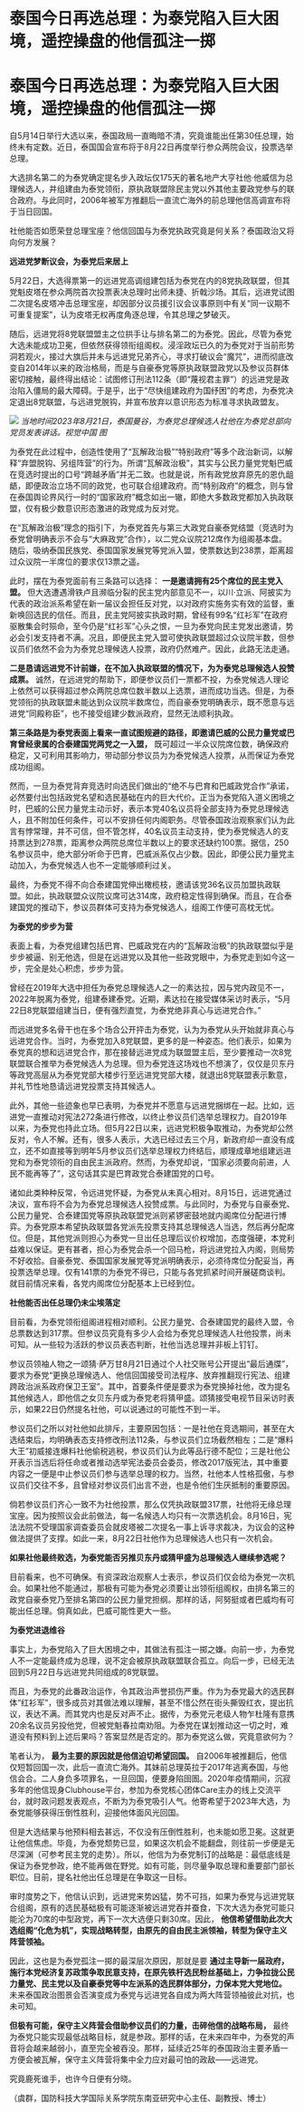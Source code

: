 # 泰国今日再选总理：为泰党陷入巨大困境，遥控操盘的他信孤注一掷

# 泰国今日再选总理：为泰党陷入巨大困境，遥控操盘的他信孤注一掷

自5月14日举行大选以来，泰国政局一直晦暗不清，究竟谁能出任第30任总理，始终未有定数。近日，泰国国会宣布将于8月22日再度举行参众两院会议，投票选举总理。

大选排名第二的为泰党确定提名步入政坛仅175天的著名地产大亨社他·他威信为总理候选人，并组建由为泰党领衔，原执政联盟除民主党以外其他主要政党参与的联合政府。与此同时，2006年被军方推翻后一直流亡海外的前总理他信高调宣布将于当日回国。

社他能否如愿荣登总理宝座？他信回国与为泰党执政究竟是何关系？泰国政治又将向何方发展？

**远进党梦断议会，为泰党后来居上**

5月22日，大选得票第一的远进党高调组建包括为泰党在内的8党执政联盟，但其党魁皮塔在参众两院首次投票表决总理时出师未捷、折戟沙场。其后，远进党试图二次提名皮塔冲击总理宝座，却因部分议员援引议会议事原则中有关“同一议期不可重复提案”，认为皮塔无权再度角逐总理，令其总理之梦破灭。

随后，远进党将8党联盟盟主之位拱手让与排名第二的为泰党。因此，尽管为泰党大选未能成功卫冕，但依然获得领衔组阁权。浸淫政坛已久的为泰党对于当前形势洞若观火，接过大旗后并未与远进党兄弟齐心，寻求打破议会“魔咒”，进而彻底改变自2014年以来的政治格局，而是与自豪泰党等原执政联盟政党以及参议员群体密切接触，最终得出结论：试图修订刑法112条（即“蔑视君主罪”）的远进党是政治陷入僵局的最大障碍。于是乎，出于“尽快组建政府为国纾困”的考虑，为泰党决定退出8党联盟，与远进党脱钩，并宣布放弃以意识形态为标准寻求执政盟友。

![](https://inews.gtimg.com/newsapp_bt/0/15817170182/1000)
_当地时间2023年8月21日，泰国曼谷，为泰党总理候选人社他在为泰党总部向党员发表讲话。视觉中国 图_

为泰党在此过程中，创造性使用了“瓦解政治极”“特别政府”等多个政治新词，以解释“弃盟脱钩、另组阵营”的行为。所谓“瓦解政治极”，其实与公民力量党党魁巴威在竞选时提出的口号“跨越矛盾”并无二致。也就是说，所有政党放弃原先的恩仇龃龉，即便政治立场不同的政党，也可联合组建政府。而“特别政府”的概念，则与曾在泰国舆论界风行一时的“国家政府”概念如出一辙，即绝大多数政党都加入执政联盟，仅有极少数意识形态激进的政党成为反对党。

在“瓦解政治极”理念的指引下，为泰党首先与第三大政党自豪泰党结盟（竞选时为泰党曾明确表示不会与“大麻政党”合作），以二党众议院212席作为组阁基本盘。随后，吸纳泰国民族党、泰国国家发展党等党派入盟，使票数达到238票，距离超过众议院一半席位的要求仅13票之遥。

此时，摆在为泰党面前有三条路可以选择： **一是邀请拥有25个席位的民主党入盟。**
但大选遭遇滑铁卢且濒临分裂的民主党内部意见不一，以川·立派、阿披实为代表的政治派系希望在新一届议会担任反对党，以对政府实施务实有效的监督，重新唤回选民的信任。而且，民主党阿披实执政时期，曾经有99名“红衫军”在政府驱散集会时殒命，至今仍是“红衫军”心头之恨，一旦为泰党向民主党发出邀请，势必会引发支持者不满。况且，即便民主党入盟可使执政联盟超过众议院半数，但参议员们依然不会为为泰党总理候选人投票，政府仍然难产。因此，此路无法走通。

**二是恳请远进党不计前嫌，在不加入执政联盟的情况下，为为泰党总理候选人投赞成票。**
诚然，在远进党的帮助下，即便参议员们一票都不投，为泰党候选人理论上依然可以获得超过参众两院总席位数半数以上选票，进而成功当选。但是，为泰党领衔的执政联盟未能达到众议院半数席位，而自豪泰党明确表示，既不愿意与远进党“同殿称臣”，也不接受组建少数派政府，显然无法顺利执政。

**第三条路是为泰党表面上看来一直试图规避的路径，即邀请巴威的公民力量党或巴育曾经隶属的合泰建国党两党之一入盟，**
既可超过一半众议院席位数，确保政府稳定，又可利用其影响力，带动部分参议员为为泰党候选人投票，从而保证为泰党成功组阁。

然而，一旦为泰党背弃竞选时向选民们做出的“绝不与巴育和巴威政党合作”承诺，必然要付出包括政党名望和选民基础在内的巨大代价。正当为泰党陷入道义困境之时，巴威的公民力量党主动示好，表示本党40名议员将全部支持为泰党总理候选人，且不附加任何条件，可以不安排任何内阁职务。尽管泰国政治观察家们认为此言有悖常理，并不可信，但不管怎样，40名议员主动支持，使为泰党候选人的支持票达到278票，距离参众两院总席位半数以上的要求还缺约100票。据信，250名参议员中，绝大部分听命于巴育，巴威派系仅占少数。因此，即便公民力量党主动加入，为泰党候选人也不一定能够顺利过关。

最终，为泰党不得不向合泰建国党伸出橄榄枝，邀请该党36名议员加盟执政联盟。如此，执政联盟众议院议席可达314席，政府稳定性得到确保。而且，在合泰建国党的推动下，参议员群体可支持为泰党候选人，组阁工作便可高枕无忧。

**为泰党的步步为营**

表面上看，为泰党组建包括巴育、巴威政党在内的“瓦解政治极”的执政联盟似乎是步步被逼、别无他选，但是在远进党以及其他一些政党眼中，为泰党走到如今这一步，完全是处心积虑，步步为营。

曾经在2019年大选中担任为泰党总理候选人之一的素达拉，因与党内政见不一，2022年脱离为泰党，组建泰建泰党。近期，素达拉在接受媒体采访时表示，“5月22日8党联盟组建当日，便有强烈直觉，为泰党绝非真心与远进党合作。”

而远进党多名骨干也在多个场合公开抨击为泰党，认为为泰党从头开始就非真心与远进党合作。当时，为泰党加入8党联盟，更多的是一种姿态。他们表示，如果为泰党真的想和远进党合作，那在接替远进党成为联盟盟主后，至少要推动一次8党联盟联合推举为泰党候选人为总理。但为泰党连这场戏也不想演了，仅仅是贝东丹等政党高层从为泰党党部大楼步行至远进党党部大楼，就退出8党联盟表示歉意，并礼节性地恳请远进党投票支持其候选人。

此外，其他一些迹象也早已表明，为泰党并不愿意与远进党捆绑在一起。比如，远进党一直推动对宪法272条进行修改，以终止参议员们选举总理权力。自2019年以来，为泰党也持此立场。但5月22日以来，远进党积极争取推动，为泰党却公然反对，令人不解。还有，很多人表示，大选已经过去三个月，新政府却一直没有成立，还不如直接等到明年5月参议员们选举总理权力终结后，顺理成章地组建远进党和为泰党领衔的自由民主派政府。然而，为泰党却说，“国家必须要向前进，人民不能再等了”，这句话其实是巴育政党合泰建国党的口号。

诸如此类种种反常，令远进党怀疑，为泰党从未真心相对。8月15日，远进党通过决议，宣布将不会为为泰党总理候选人投赞成票。与此同时，为泰党与自豪泰党、公民力量党、合泰建国党等原执政联盟党派则紧锣密鼓地就内阁席位分配进行博弈。为泰党原本希望执政联盟各党派先投票支持其总理候选人当选，然后再分配席位。但是，其他党派则担心为泰党一旦出任总理后议价权增加，态度强硬，本党利益难以保证。更有甚者，担心为泰党会杀一个回马枪，将远进党拉入内阁，则局势不好收拾。自豪泰党、泰国国家发展党等党派明确表示，必须待席位分配妥当，再投票选举总理。仅有141票的为泰党不得已，只能与各党抓紧时间开展磋商谈判。就目前情况来看，各党内阁席位分配基本上已经到位。

**社他能否出任总理仍未尘埃落定**

目前看，为泰党领衔组阁进程相对顺利。公民力量党、合泰建国党的最终入盟，令总票数达到317票。但参议员究竟有多少人会给为泰党总理候选人社他投票，尚未可知。从一些较为活跃的参议员表态判断，社他当选总理并非板上钉钉。

参议员领袖人物之一颂猜·萨万甘8月21日通过个人社交账号公开提出“最后通牒”，要求为泰党“更换总理候选人、他信回国接受司法程序、放弃推翻现行宪法、组建跨政治派系政府保卫王室”。其中，首要条件便是要求为泰党换掉社他，改为提名其他候选人，即他信之女贝东丹或为泰党老将猜甲盛。颂猜接受电视节目采访时表示，如果22日仍然提名社他，可以说通过的可能性不到一半。

参议员们之所以对社他如此排斥，主要原因包括：一是社他在竞选期间，甚至在大选结束后，均明确表态支持修改刑法112条，与参议员们立场截然相左；二是“爆料大王”初威接连爆料社他偷税逃税，参议员们认为此等品行德不配位；三是社他公开表示当选后将任命或者推动选举宪法委员会委员，修改2017版宪法，其中重要内容之一便是中止参议员们参与选举总理的权力。当然，社他本人性格孤傲，与参议员们交往不多，且曾经对参议员们出言不逊，也是令他们生厌抵制的重要原因。

倘若参议员们齐心一致不为社他投票，那么仅凭执政联盟317票，社他将无缘总理宝座。因为按照议会此前做法，每一名候选人均只有一次票选机会。8月16日，宪法法院不受理国家调查委员会就皮塔被二次提名一事上诉寻求裁决，为议会的这种做法提供了支撑。如此一来，8月22日社他作为总理候选人也只有一次机会。

**如果社他最终败选，为泰党能否另推贝东丹或猜甲盛为总理候选人继续参选呢？**

目前看来，也不可确保。有资深政治观察人士表示，参议员们仅会给为泰党一次机会。如果社他不能通过，那极有可能为泰党必须要让出领衔组阁权，由排名第三的政党自豪泰党乃至排名第四的公民力量党担纲。那样的话，阿努挺或者巴威均有可能出任总理。倘真如此，巴威可能性更大一些。

**为泰党进退维谷**

事实上，为泰党陷入了巨大困境之中，其做法有孤注一掷之嫌。向前一步，为泰党人不一定能最终成为总理，说不定会被原执政联盟联合孤立。向后一步，已经无法回到5月22日与远进党共同组成的8党联盟。

而且，为泰党的此番政治运作，令其政治声誉损伤严重。作为为泰党最大的选民群体“红衫军”，很多成员对其做法难以理解，甚至不惜公然在街头撕毁红衣，提出抗议，表达不满。而其党内也是反对声不止。据传，为泰党元老级人物乍杜隆有意携20余名议员另投他党，但被党魁春拉南劝阻。为泰党在谋划推动这一切之时，难道没有预料到上述后果吗？答案显然是否定的。那为泰党这么做，究竟意欲何为？

笔者认为， **最为主要的原因就是他信迫切希望回国。**
自2006年被推翻后，他信仅短暂回国一次，此后一直流亡海外。其妹前总理英拉于2017年逃离泰国，与他信会合。二人身负多项罪名，一旦回国，便要身陷囹圄。2020年疫情期间，沉寂多年的他信现身Clubhouse平台，参加为泰党核心团体Care主办的线上交流平台，就时政问题发表观点，不断为为泰党吸引人气。他寄希望于2023年大选，为泰党能够获得压倒性胜利，迎接他体面风光回国。

但是大选结果与他预料相去甚远，不仅没有压倒性胜利，也未能如愿卫冕。这就更让他信焦虑。毕竟，为泰党颓势已显，如果这次机会不能翻盘，则往前一步便是无尽深渊（可参考民主党的走势）。所以，他信为为泰党制订的战略是：最低底线是保证为泰党参政，绝不能再做在野党。如有可能，则尽量争取总理和重要部门部长职位。目前，提名社他出任总理是在争取这一目标。

审时度势之下，他信认识到，远进党来势凶猛，势不可挡，如果为泰党与远进党联合组阁，原有的选民基础极有可能逐渐被远进党吞并蚕食，下次大选为泰党可能只能沦为70席的中型政党，再下一次大选便只剩30席。因此，
**他信希望借助此次大选组阁“化危为机”，实现战略转型，由原先的自由民主派领袖，转型为保守主义阵营领袖。**

因此，这也是为泰党孤注一掷的最深层次原因，那就是要
**通过主导新一届政府，施行本党经济复苏政策争取民意支持，在原先铁杆选民粉丝基础上，力争拉拢公民力量党、民主党以及自豪泰党等中左派系的选民群体部分，力保本党大党地位。**
未来泰国政治图景会否演变成为泰党与远进党各自成为两大阵营领袖彼此对抗，也未可知。

**但极有可能，保守主义阵营会借助参议员们的力量，击碎他信的战略布局，**
最终为泰党只能实现最低战略目标，就是参政。那样的话，在未来四年中，为泰党的声音将会越来越弱小，直至完全被吞没。那样，延续近25年的泰国政治主要矛盾一方便会被瓦解，保守主义阵营将集中全力应对最可怕的政敌——远进党。

究竟鹿死谁手，也许今日便有分晓。

（虞群，国防科技大学国际关系学院东南亚研究中心主任、副教授、博士）

